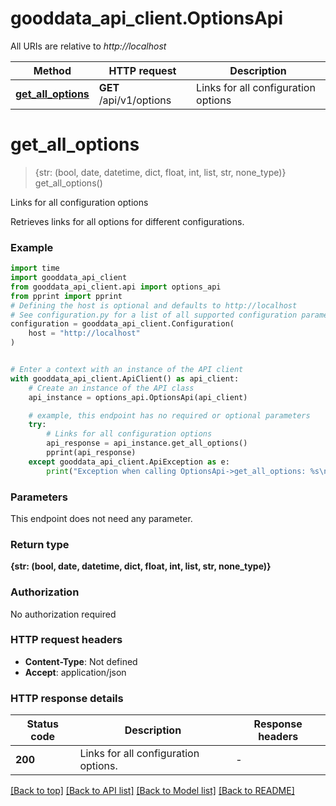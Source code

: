 # gooddata_api_client.OptionsApi

All URIs are relative to *http://localhost*

Method | HTTP request | Description
------------- | ------------- | -------------
[**get_all_options**](OptionsApi.md#get_all_options) | **GET** /api/v1/options | Links for all configuration options


# **get_all_options**
> {str: (bool, date, datetime, dict, float, int, list, str, none_type)} get_all_options()

Links for all configuration options

Retrieves links for all options for different configurations.

### Example


```python
import time
import gooddata_api_client
from gooddata_api_client.api import options_api
from pprint import pprint
# Defining the host is optional and defaults to http://localhost
# See configuration.py for a list of all supported configuration parameters.
configuration = gooddata_api_client.Configuration(
    host = "http://localhost"
)


# Enter a context with an instance of the API client
with gooddata_api_client.ApiClient() as api_client:
    # Create an instance of the API class
    api_instance = options_api.OptionsApi(api_client)

    # example, this endpoint has no required or optional parameters
    try:
        # Links for all configuration options
        api_response = api_instance.get_all_options()
        pprint(api_response)
    except gooddata_api_client.ApiException as e:
        print("Exception when calling OptionsApi->get_all_options: %s\n" % e)
```


### Parameters
This endpoint does not need any parameter.

### Return type

**{str: (bool, date, datetime, dict, float, int, list, str, none_type)}**

### Authorization

No authorization required

### HTTP request headers

 - **Content-Type**: Not defined
 - **Accept**: application/json


### HTTP response details

| Status code | Description | Response headers |
|-------------|-------------|------------------|
**200** | Links for all configuration options. |  -  |

[[Back to top]](#) [[Back to API list]](../README.md#documentation-for-api-endpoints) [[Back to Model list]](../README.md#documentation-for-models) [[Back to README]](../README.md)


